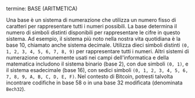 termine: BASE (ARITMETICA)

Una base è un sistema di numerazione che utilizza un numero fisso di caratteri per rappresentare tutti i numeri possibili. La base determina il numero di simboli distinti disponibili per rappresentare le cifre in questo sistema. Ad esempio, il sistema più noto nella nostra vita quotidiana è la base 10, chiamato anche sistema decimale. Utilizza dieci simboli distinti `(0, 1, 2, 3, 4, 5, 6, 7, 8, 9)` per rappresentare tutti i numeri. Altri sistemi di numerazione comunemente usati nei campi dell'informatica e della matematica includono il sistema binario (base 2), con due simboli `(0, 1)`, e il sistema esadecimale (base 16), con sedici simboli `(0, 1, 2, 3, 4, 5, 6, 7, 8, 9, A, B, C, D, E, F)`. Nel contesto di Bitcoin, potresti talvolta incontrare codifiche in base 58 o in una base 32 modificata (denominata `Bech32`).